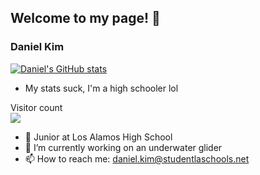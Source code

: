 ## Welcome to my page! 👋

### Daniel Kim
[![Daniel's GitHub stats](https://github-readme-stats.vercel.app/api?username=daniel360kim&theme=radical&show_icons=true)](https://github.com/anuraghazra/github-readme-stats)

* My stats suck, I'm a high schooler lol

<p align="left"> 
  Visitor count<br>
  <img src="https://profile-counter.glitch.me/daniel360kim/count.svg" />
</p>

* 🔭 Junior at Los Alamos High School
* 🌱 I’m currently working on an underwater glider
* 📫 How to reach me: daniel.kim@studentlaschools.net

<!--
**daniel360kim/daniel360kim** is a ✨ _special_ ✨ repository because its `README.md` (this file) appears on your GitHub profile.

Here are some ideas to get you started:

- 🔭 I’m currently working on ...
- 🌱 I’m currently learning ...
- 👯 I’m looking to collaborate on ...
- 🤔 I’m looking for help with ...
- 💬 Ask me about ...
- 📫 How to reach me: ...
- 😄 Pronouns: ...
- ⚡ Fun fact: ...
-->
